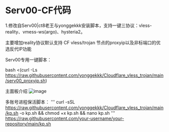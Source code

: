 # Serv00-CF代码
1.修改自Serv00|ct8老王与yonggekkk安装脚本，支持一键三协议：vless-reality、vmess-ws(argo)、hysteria2。

主要增加reality协议默认支持 CF vless/trojan 节点的proxyip以及非标端口的优选反代IP功能

Serv00专用一键脚本：

bash <(curl -Ls https://raw.githubusercontent.com/yonggekkk/Cloudflare_vless_trojan/main/serv00_proxyip.sh)

主面板介绍
![image](https://github.com/user-attachments/assets/54f33785-9cf7-4271-9817-5d6cb9dc4623)

多账号进程保活脚本：
'''
curl -sSL https://raw.githubusercontent.com/yonggekkk/Cloudflare_vless_trojan/main/kp.sh -o kp.sh && chmod +x kp.sh && nano kp.sh
'''
https://raw.githubusercontent.com/your-username/your-repository/main/kp.sh
